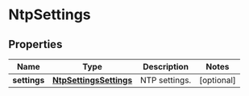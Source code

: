 
# NtpSettings

## Properties
Name | Type | Description | Notes
------------ | ------------- | ------------- | -------------
**settings** | [**NtpSettingsSettings**](NtpSettingsSettings.md) | NTP settings. |  [optional]



